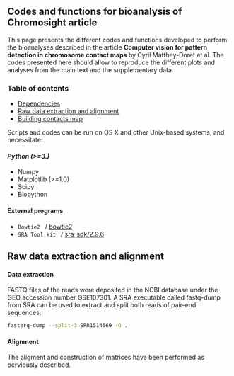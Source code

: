 ## Codes and functions for bioanalysis of Chromosight article ##

This page presents the different codes and functions developed to perform the bioanalyses described in the article **Computer vision for pattern detection in chromosome contact maps** by Cyril Matthey-Doret et al. The codes presented here should allow to reproduce the different plots and analyses from the main text and the supplementary data. 

### Table of contents

* [Dependencies](https://github.com/koszullab/E.coli.analysis/blob/master/README.md#dependencies)
* [Raw data extraction and alignment](https://github.com/koszullab/E.coli.analysis/blob/master/README.md#raw-data-extraction-and-alignment)
* [Building contacts map](https://github.com/koszullab/E.coli.analysis/blob/master/README.md#building-contacts-map)


Scripts and codes can be run on OS X and other Unix-based systems, and necessitate:
#### *Python (>=3.)*
* Numpy
* Matplotlib (>=1.0)
* Scipy
* Biopython

#### External programs

* `Bowtie2 ` / [bowtie2](http://bowtie-bio.sourceforge.net/bowtie2/index.shtml)
* `SRA Tool kit ` / [sra_sdk/2.9.6](https://www.ncbi.nlm.nih.gov/books/NBK158900/)


## Raw data extraction and alignment
#### Data extraction

FASTQ files of the reads were deposited in the NCBI database under the GEO accession number GSE107301. A SRA executable called fastq-dump from SRA can be used to extract and split both reads of pair-end sequences: 
```bash
fasterq-dump --split-3 SRR1514669 -O .
```

#### Alignment

The aligment and construction of matrices have been performed as perviously described. 
